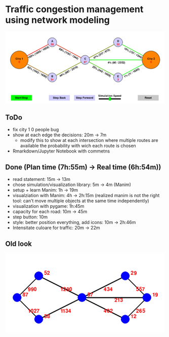 # Traffic congestion management using network modeling

![Visualization For Traffic Flow](./ss/Visualization%201.png)

## ToDo

- fix city 1 0 people bug
- show at each edge the decisions: 20m -> 7m
  - modify this to show at each intersection where multiple routes are available the probability with wich each route is chosen
- Rmarkdown/Jupyter Notebook with commetns

## Done (Plan time (7h:55m) -> Real time (6h:54m))

- read statement: 15m -> 13m
- chose simulation/visualization library: 5m -> 4m (Manim)
- setup + learn Manim: 1h -> 19m
- visualziation with Manim: 4h -> 2h:15m (realized manim is not the right tool: can't move multiple objects at the same time independently)
- visualization with pygame: 1h:45m
- capacity for each road: 10m -> 45m
- step button: 10m
- style: better position everything, add icons: 10m -> 2h:46m
- Intensitate culoare for traffic: 20m -> 22m

## Old look

![Old Visualization For Traffic Flow](./ss/Visualization%200.png)